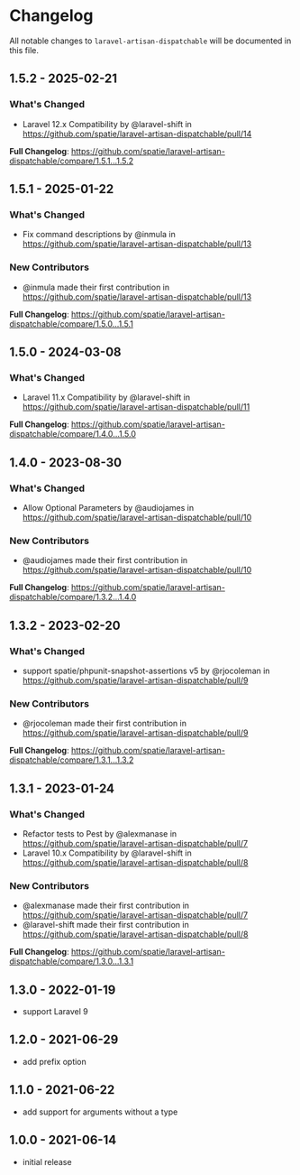 # Changelog

All notable changes to `laravel-artisan-dispatchable` will be documented in this file.

## 1.5.2 - 2025-02-21

### What's Changed

* Laravel 12.x Compatibility by @laravel-shift in https://github.com/spatie/laravel-artisan-dispatchable/pull/14

**Full Changelog**: https://github.com/spatie/laravel-artisan-dispatchable/compare/1.5.1...1.5.2

## 1.5.1 - 2025-01-22

### What's Changed

* Fix command descriptions by @inmula in https://github.com/spatie/laravel-artisan-dispatchable/pull/13

### New Contributors

* @inmula made their first contribution in https://github.com/spatie/laravel-artisan-dispatchable/pull/13

**Full Changelog**: https://github.com/spatie/laravel-artisan-dispatchable/compare/1.5.0...1.5.1

## 1.5.0 - 2024-03-08

### What's Changed

* Laravel 11.x Compatibility by @laravel-shift in https://github.com/spatie/laravel-artisan-dispatchable/pull/11

**Full Changelog**: https://github.com/spatie/laravel-artisan-dispatchable/compare/1.4.0...1.5.0

## 1.4.0 - 2023-08-30

### What's Changed

- Allow Optional Parameters by @audiojames in https://github.com/spatie/laravel-artisan-dispatchable/pull/10

### New Contributors

- @audiojames made their first contribution in https://github.com/spatie/laravel-artisan-dispatchable/pull/10

**Full Changelog**: https://github.com/spatie/laravel-artisan-dispatchable/compare/1.3.2...1.4.0

## 1.3.2 - 2023-02-20

### What's Changed

- support spatie/phpunit-snapshot-assertions v5 by @rjocoleman in https://github.com/spatie/laravel-artisan-dispatchable/pull/9

### New Contributors

- @rjocoleman made their first contribution in https://github.com/spatie/laravel-artisan-dispatchable/pull/9

**Full Changelog**: https://github.com/spatie/laravel-artisan-dispatchable/compare/1.3.1...1.3.2

## 1.3.1 - 2023-01-24

### What's Changed

- Refactor tests to Pest by @alexmanase in https://github.com/spatie/laravel-artisan-dispatchable/pull/7
- Laravel 10.x Compatibility by @laravel-shift in https://github.com/spatie/laravel-artisan-dispatchable/pull/8

### New Contributors

- @alexmanase made their first contribution in https://github.com/spatie/laravel-artisan-dispatchable/pull/7
- @laravel-shift made their first contribution in https://github.com/spatie/laravel-artisan-dispatchable/pull/8

**Full Changelog**: https://github.com/spatie/laravel-artisan-dispatchable/compare/1.3.0...1.3.1

## 1.3.0 - 2022-01-19

- support Laravel 9

## 1.2.0 - 2021-06-29

- add prefix option

## 1.1.0 - 2021-06-22

- add support for arguments without a type

## 1.0.0 - 2021-06-14

- initial release
